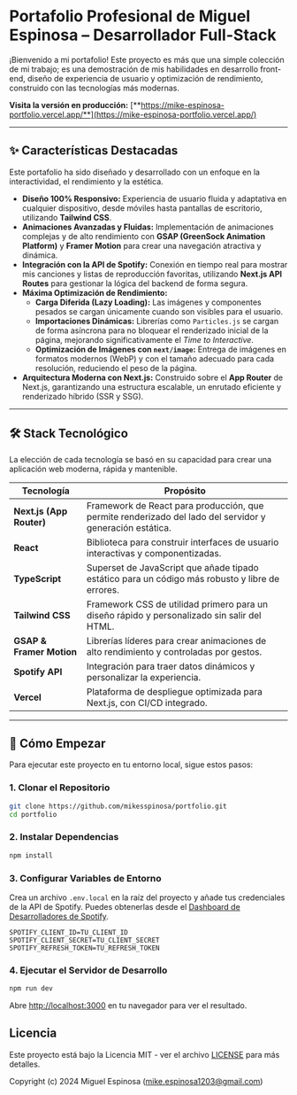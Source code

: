 # Portafolio Profesional de Miguel Espinosa – Desarrollador Full-Stack

¡Bienvenido a mi portafolio! Este proyecto es más que una simple colección de mi trabajo; es una demostración de mis habilidades en desarrollo front-end, diseño de experiencia de usuario y optimización de rendimiento, construido con las tecnologías más modernas.

**Visita la versión en producción:** [**https://mike-espinosa-portfolio.vercel.app/**](https://mike-espinosa-portfolio.vercel.app/)

---

## ✨ Características Destacadas

Este portafolio ha sido diseñado y desarrollado con un enfoque en la interactividad, el rendimiento y la estética.

-   **Diseño 100% Responsivo:** Experiencia de usuario fluida y adaptativa en cualquier dispositivo, desde móviles hasta pantallas de escritorio, utilizando **Tailwind CSS**.
-   **Animaciones Avanzadas y Fluidas:** Implementación de animaciones complejas y de alto rendimiento con **GSAP (GreenSock Animation Platform)** y **Framer Motion** para crear una navegación atractiva y dinámica.
-   **Integración con la API de Spotify:** Conexión en tiempo real para mostrar mis canciones y listas de reproducción favoritas, utilizando **Next.js API Routes** para gestionar la lógica del backend de forma segura.
-   **Máxima Optimización de Rendimiento:**
    -   **Carga Diferida (Lazy Loading):** Las imágenes y componentes pesados se cargan únicamente cuando son visibles para el usuario.
    -   **Importaciones Dinámicas:** Librerías como `Particles.js` se cargan de forma asíncrona para no bloquear el renderizado inicial de la página, mejorando significativamente el *Time to Interactive*.
    -   **Optimización de Imágenes con `next/image`:** Entrega de imágenes en formatos modernos (WebP) y con el tamaño adecuado para cada resolución, reduciendo el peso de la página.
-   **Arquitectura Moderna con Next.js:** Construido sobre el **App Router** de Next.js, garantizando una estructura escalable, un enrutado eficiente y renderizado híbrido (SSR y SSG).

---

## 🛠️ Stack Tecnológico

La elección de cada tecnología se basó en su capacidad para crear una aplicación web moderna, rápida y mantenible.

| Tecnología                               | Propósito                                                                                              |
| ----------------------------------------- | ------------------------------------------------------------------------------------------------------ |
| **Next.js (App Router)**                  | Framework de React para producción, que permite renderizado del lado del servidor y generación estática. |
| **React**                                 | Biblioteca para construir interfaces de usuario interactivas y componentizadas.                        |
| **TypeScript**                            | Superset de JavaScript que añade tipado estático para un código más robusto y libre de errores.          |
| **Tailwind CSS**                          | Framework CSS de utilidad primero para un diseño rápido y personalizado sin salir del HTML.            |
| **GSAP & Framer Motion**                  | Librerías líderes para crear animaciones de alto rendimiento y controladas por gestos.                 |
| **Spotify API**                           | Integración para traer datos dinámicos y personalizar la experiencia.                                  |
| **Vercel**                                | Plataforma de despliegue optimizada para Next.js, con CI/CD integrado.                                 |

---

## 🚀 Cómo Empezar

Para ejecutar este proyecto en tu entorno local, sigue estos pasos:

### 1. Clonar el Repositorio
```bash
git clone https://github.com/mikesspinosa/portfolio.git
cd portfolio
```

### 2. Instalar Dependencias
```bash
npm install
```

### 3. Configurar Variables de Entorno
Crea un archivo `.env.local` en la raíz del proyecto y añade tus credenciales de la API de Spotify. Puedes obtenerlas desde el [Dashboard de Desarrolladores de Spotify](https://developer.spotify.com/dashboard/).

```env
SPOTIFY_CLIENT_ID=TU_CLIENT_ID
SPOTIFY_CLIENT_SECRET=TU_CLIENT_SECRET
SPOTIFY_REFRESH_TOKEN=TU_REFRESH_TOKEN
```

### 4. Ejecutar el Servidor de Desarrollo
```bash
npm run dev
```

Abre [http://localhost:3000](http://localhost:3000) en tu navegador para ver el resultado.

## Licencia

Este proyecto está bajo la Licencia MIT - ver el archivo [LICENSE](LICENSE) para más detalles.

Copyright (c) 2024 Miguel Espinosa (mike.espinosa1203@gmail.com)
